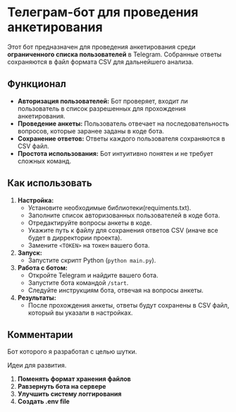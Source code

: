 # Телеграм-бот для проведения анкетирования

Этот бот предназначен для проведения анкетирования среди **ограниченного списка пользователей** в Telegram. Собранные ответы сохраняются в файл формата CSV для дальнейшего анализа.

## Функционал

*   **Авторизация пользователей:** Бот проверяет, входит ли пользователь в список разрешенных для прохождения анкетирования.
*   **Проведение анкеты:** Пользователь отвечает на последовательность вопросов, которые заранее заданы в коде бота.
*   **Сохранение ответов:** Ответы каждого пользователя сохраняются в CSV файл.
*   **Простота использования:** Бот интуитивно понятен и не требует сложных команд.

## Как использовать

1.  **Настройка:**
    *   Установите необходимые библиотеки(requiments.txt).
    *   Заполните список авторизованных пользователей в коде бота.
    *   Отредактируйте вопросы анкеты в коде.
    *   Укажите путь к файлу для сохранения ответов CSV (иначе все будет в дирректории проекта).
    *   Замените `<TOKEN>` на токен вашего бота.
2.  **Запуск:**
    *   Запустите скрипт Python (`python main.py`).
3.  **Работа с ботом:**
    *   Откройте Telegram и найдите вашего бота.
    *   Запустите бота командой `/start`.
    *   Следуйте инструкциям бота, отвечая на вопросы анкеты.
4.  **Результаты:**
    *   После прохождения анкеты, ответы будут сохранены в CSV файл, который вы указали в настройках.

## Комментарии
Бот которого я разработал с целью шутки. 

Идеи для развития.
1. **Поменять формат хранения файлов**
2. **Равзернуть бота на сервере**
3. **Улучшить систему логгирования**
4. **Создать .env file**
